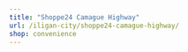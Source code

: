 ```yaml
---
title: "Shoppe24 Camague Highway"
url: /iligan-city/shoppe24-camague-highway/
shop: convenience
---
```

